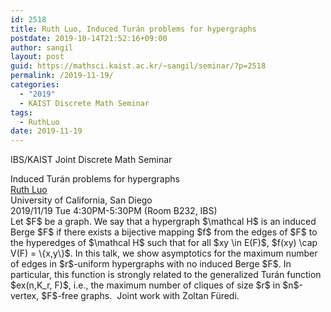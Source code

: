 ```yaml
---
id: 2518
title: Ruth Luo, Induced Turán problems for hypergraphs
postdate: 2019-10-14T21:52:16+09:00
author: sangil
layout: post
guid: https://mathsci.kaist.ac.kr/~sangil/seminar/?p=2518
permalink: /2019-11-19/
categories:
  - "2019"
  - KAIST Discrete Math Seminar
tags:
  - RuthLuo
date: 2019-11-19
---
```

IBS/KAIST Joint Discrete Math Seminar

<div class="talk">
  Induced Turán problems for hypergraphs
</div>

<div class="speaker">
  <a href="https://faculty.math.illinois.edu/~ruthluo2/">Ruth Luo</a><br /> University of California, San Diego
</div>

<div class="date">
  2019/11/19 Tue 4:30PM-5:30PM (Room B232, IBS)
</div>

<div class="abstract">
  Let $F$ be a graph. We say that a hypergraph $\mathcal H$ is an induced Berge $F$ if there exists a bijective mapping $f$ from the edges of $F$ to the hyperedges of $\mathcal H$ such that for all $xy \in E(F)$, $f(xy) \cap V(F) = \{x,y\}$. In this talk, we show asymptotics for the maximum number of edges in $r$-uniform hypergraphs with no induced Berge $F$. In particular, this function is strongly related to the generalized Turán function $ex(n,K_r, F)$, i.e., the maximum number of cliques of size $r$ in $n$-vertex, $F$-free graphs.  Joint work with Zoltan Füredi.
</div>
